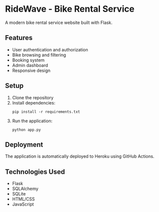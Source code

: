 # RideWave - Bike Rental Service

A modern bike rental service website built with Flask.

## Features
- User authentication and authorization
- Bike browsing and filtering
- Booking system
- Admin dashboard
- Responsive design

## Setup
1. Clone the repository
2. Install dependencies:
   ```
   pip install -r requirements.txt
   ```
3. Run the application:
   ```
   python app.py
   ```

## Deployment
The application is automatically deployed to Heroku using GitHub Actions.

## Technologies Used
- Flask
- SQLAlchemy
- SQLite
- HTML/CSS
- JavaScript 